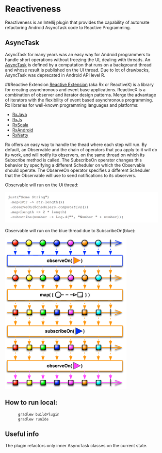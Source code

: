 # Reactiveness

Reactiveness is an Intellij plugin that provides the capability of automate refactoring Android 
AsyncTask code to Reactive Programming. 

## AsyncTask
AsyncTask for many years was an easy way for Android programmers to handle short operations without freezing the UI, 
dealing with threads. An [AsyncTask](https://developer.android.com/reference/android/os/AsyncTask) is defined by a computation
that runs on a background thread and whose result is published on the UI thread. Due to lot of drawbacks, AsyncTask was deprecated
in Android  API level R.

##Reactive Extension
[Reactive Extension](http://reactivex.io/intro.html) (aka Rx or ReactiveX) is a library for creating asynchronous and event base
applications. ReactiveX is a combination of observer and iterator design patterns. Merge the advantage of iterators with 
the flexibility of event based asynchronous programming.    
Rx libraries for well-known programming languages and platforms:  

   - [RxJava](https://github.com/ReactiveX/RxJava)
   - [RxJs](https://github.com/ReactiveX/rxjs)
   - [RxScala](https://github.com/ReactiveX/RxScala)
   - [RxAndroid](https://github.com/ReactiveX/RxAndroid)
   - [RxNetty](https://github.com/ReactiveX/RxNetty)

Rx offers an easy way to handle the thead where each step will run. 
By default, an Observable and the chain of operators that you apply to it will do its work, and will notify its observers, 
on the same thread on which its Subscribe method is called. The SubscribeOn operator changes this behavior by specifying a 
different Scheduler on which the Observable should operate. The ObserveOn operator specifies a different Scheduler that 
the Observable will use to send notifications to its observers. 

Observable will run on the Ui thread:

![](./img/observeOn1.gif)

Observable will run on the blue thread due to SubscribeOn(blue): 

<img src="./img/observeOn.png" width="400" height = px150>


## How to run local:

```
      gradlew buildPlugin
      gradlew runIde
```

## Useful info
The plugin refactors only inner AsyncTask classes on the current state.
